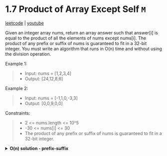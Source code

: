 # 1.7 Product of Array Except Self `M`

[leetcode](https://leetcode.com/problems/product-of-array-except-self/) |
[youtube](https://www.youtube.com/watch?v=bNvIQI2wAjk)

Given an integer array nums, return an array answer such that answer[i] is equal to the product of all the elements of nums except nums[i].
The product of any prefix or suffix of nums is guaranteed to fit in a 32-bit integer.
You must write an algorithm that runs in O(n) time and without using the division operation.

Example 1:
> - Input: nums = [1,2,3,4]
> - Output: [24,12,8,6]

Example 2:
> - Input: nums = [-1,1,0,-3,3]
> - Output: [0,0,9,0,0]

Constraints:
> - 2 <= nums.length <= 10^5
> - -30 <= nums[i] <= 30
> - The product of any prefix or suffix of nums is guaranteed to fit in a 32-bit integer.


<details>
    <summary><b>O(n) solution - prefix-suffix</b></summary>

- loop in nums filling res with prefix products
- loop desc in nums multiplying res items with suffix products

```go
func ProductExceptSelf(nums []int) []int {
    res := make([]int, len(nums))
    prefix, suffix := 1, 1
    for i := 0; i < len(nums); i++ {
        res[i] = prefix
        prefix *= nums[i]
    }
    for j := len(nums) - 1; j >= 0; j-- {
        res[j] *= suffix
        suffix *= nums[j]
    }
    return res
}
```
</details>
